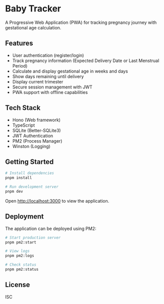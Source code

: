 # Baby Tracker

A Progressive Web Application (PWA) for tracking pregnancy journey with gestational age calculation.

## Features

- User authentication (register/login)
- Track pregnancy information (Expected Delivery Date or Last Menstrual Period)
- Calculate and display gestational age in weeks and days
- Show days remaining until delivery
- Display current trimester
- Secure session management with JWT
- PWA support with offline capabilities

## Tech Stack

- Hono (Web framework)
- TypeScript
- SQLite (Better-SQLite3)
- JWT Authentication
- PM2 (Process Manager)
- Winston (Logging)

## Getting Started

```bash
# Install dependencies
pnpm install

# Run development server
pnpm dev
```

Open [http://localhost:3000](http://localhost:3000) to view the application.

## Deployment

The application can be deployed using PM2:

```bash
# Start production server
pnpm pm2:start

# View logs
pnpm pm2:logs

# Check status
pnpm pm2:status
```

## License

ISC